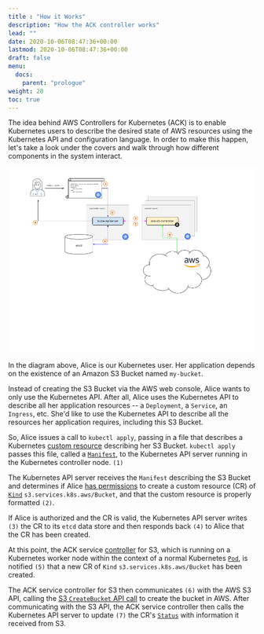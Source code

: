 ```yaml
---
title : "How it Works"
description: "How the ACK controller works"
lead: ""
date: 2020-10-06T08:47:36+00:00
lastmod: 2020-10-06T08:47:36+00:00
draft: false
menu: 
  docs:
    parent: "prologue"
weight: 20
toc: true
---
```


The idea behind AWS Controllers for Kubernetes (ACK) is to enable Kubernetes
users to describe the desired state of AWS resources using the Kubernetes API
and configuration language. In order to make this happen, let's take a look
under the covers and walk through how different components in the system
interact.

![event flow in ACK](ack-how-it-works.png)

In the diagram above, Alice is our Kubernetes user. Her application depends on
the existence of an Amazon S3 Bucket named `my-bucket`.

Instead of creating the S3 Bucket via the AWS web console, Alice wants to only
use the Kubernetes API. After all, Alice uses the Kubernetes API to describe
all her application resources -- a `Deployment`, a `Service`, an `Ingress`,
etc. She'd like to use the Kubernetes API to describe all the resources her
application requires, including this S3 Bucket.

So, Alice issues a call to `kubectl apply`, passing in a file that describes a
Kubernetes [custom resource][crd] describing her S3 Bucket. `kubectl apply`
passes this file, called a [`Manifest`][manifest], to the Kubernetes API server
running in the Kubernetes controller node. `(1)`

The Kubernetes API server receives the `Manifest` describing the S3 Bucket and
determines if Alice [has permissions][authz] to create a custom resource (CR)
of [`Kind`][api-kind] `s3.services.k8s.aws/Bucket`, and that the custom
resource is properly formatted `(2)`.

If Alice is authorized and the CR is valid, the Kubernetes API server writes
`(3)` the CR to its `etcd` data store and then responds back `(4)` to Alice
that the CR has been created.

At this point, the ACK service [controller][controller] for S3, which is
running on a Kubernetes worker node within the context of a normal Kubernetes
[`Pod`][pod], is notified `(5)` that a new CR of `Kind`
`s3.services.k8s.aws/Bucket` has been created.

The ACK service controller for S3 then communicates `(6)` with the AWS S3 API,
calling the [S3 `CreateBucket` API call][s3-cb-api] to create the bucket in
AWS. After communicating with the S3 API, the ACK service controller then calls
the Kubernetes API server to update `(7)` the CR's [`Status`][spec-status] with
information it received from S3.

[api-kind]: https://kubernetes.io/docs/reference/using-api/api-concepts/#standard-api-terminology
[authz]: https://aws-controllers-k8s.github.io/community/user-docs/authorization/
[pod]: https://kubernetes.io/docs/concepts/workloads/pods/
[manifest]: https://kubernetes.io/docs/reference/glossary/?all=true#term-manifest
[controller]: https://kubernetes.io/docs/reference/glossary/?fundamental=true#term-controller
[crd]: https://kubernetes.io/docs/concepts/extend-kubernetes/api-extension/custom-resources/
[s3-cb-api]: https://docs.aws.amazon.com/AmazonS3/latest/API/API_CreateBucket.html
[spec-status]: https://kubernetes.io/docs/concepts/overview/working-with-objects/kubernetes-objects/#object-spec-and-status
